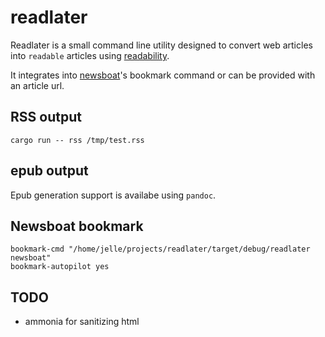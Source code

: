 # readlater

Readlater is a small command line utility designed to convert web articles into
`readable` articles using [readability](https://crates.io/crates/readability).

It integrates into [newsboat](https://newsboat.org/)'s bookmark command or can
be provided with an article url.

## RSS output

```
cargo run -- rss /tmp/test.rss
```

## epub output

Epub generation support is availabe using `pandoc`.

## Newsboat bookmark

```
bookmark-cmd "/home/jelle/projects/readlater/target/debug/readlater newsboat"
bookmark-autopilot yes
```

## TODO

* ammonia for sanitizing html

